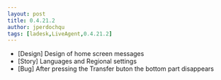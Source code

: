 ```yaml
---
layout: post
title: 0.4.21.2
author: jperdochqu
tags: [ladesk,LiveAgent,0.4.21.2]
---
```


- [Design] Design of home screen messages
- [Story] Languages and Regional settings
- [Bug] After pressing the Transfer buton the bottom part disappears
